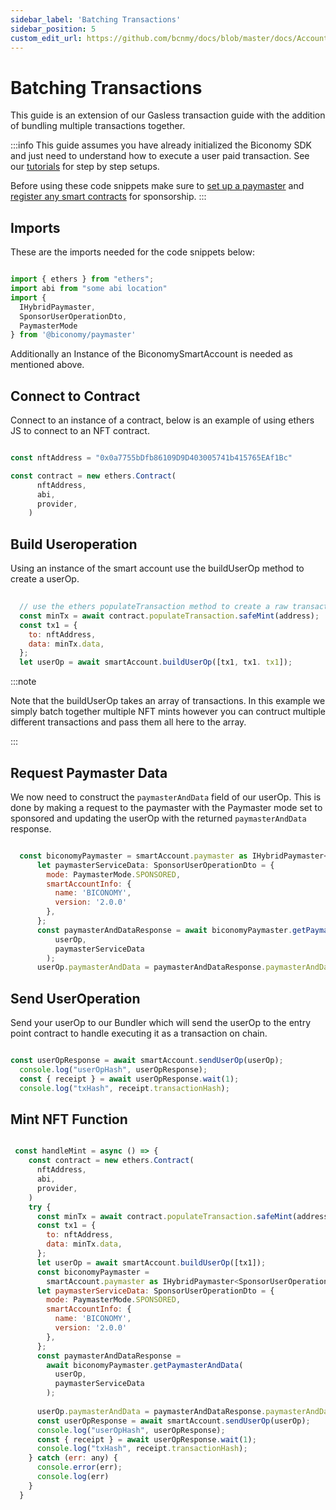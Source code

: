 ```yaml
---
sidebar_label: 'Batching Transactions'
sidebar_position: 5
custom_edit_url: https://github.com/bcnmy/docs/blob/master/docs/Account/transactions/batchedtransactions.md
---
```


# Batching Transactions

This guide is an extension of our Gasless transaction guide with the addition of bundling multiple transactions together.

:::info
This guide assumes you have already initialized the Biconomy SDK and just need to understand how to execute a user paid transaction. See our [tutorials](/category/tutorials) for step by step setups. 

Before using these code snippets make sure to [set up a paymaster](/dashboard/paymaster) and [register any smart contracts](/dashboard/paymasterPolicies) for sponsorship.
:::


## Imports

These are the imports needed for the code snippets below: 

```javascript

import { ethers } from "ethers";
import abi from "some abi location"
import { 
  IHybridPaymaster, 
  SponsorUserOperationDto,
  PaymasterMode
} from '@biconomy/paymaster'

```

Additionally an Instance of the BiconomySmartAccount is needed as mentioned above.

## Connect to Contract

Connect to an instance of a contract, below is an example of using ethers JS to connect to an NFT contract.

```javascript

const nftAddress = "0x0a7755bDfb86109D9D403005741b415765EAf1Bc"

const contract = new ethers.Contract(
      nftAddress,
      abi,
      provider,
    )

```

## Build Useroperation

Using an instance of the smart account use the buildUserOp method to create a userOp. 

```javascript
  
  // use the ethers populateTransaction method to create a raw transaction
  const minTx = await contract.populateTransaction.safeMint(address);
  const tx1 = {
    to: nftAddress,
    data: minTx.data,
  };
  let userOp = await smartAccount.buildUserOp([tx1, tx1. tx1]);

```

:::note

Note that the buildUserOp takes an array of transactions. In this example we simply batch together multiple NFT mints however you can contruct multiple different transactions and pass them all here to the array.

:::

## Request Paymaster Data

We now need to construct the `paymasterAndData` field of our userOp. This is done by making a request to the paymaster with the Paymaster mode set to sponsored and updating the userOp with the returned `paymasterAndData` response. 

```javascript

  const biconomyPaymaster = smartAccount.paymaster as IHybridPaymaster<SponsorUserOperationDto>;
      let paymasterServiceData: SponsorUserOperationDto = {
        mode: PaymasterMode.SPONSORED,
        smartAccountInfo: {
          name: 'BICONOMY',
          version: '2.0.0'
        },
      };
      const paymasterAndDataResponse = await biconomyPaymaster.getPaymasterAndData(
          userOp,
          paymasterServiceData
        ); 
      userOp.paymasterAndData = paymasterAndDataResponse.paymasterAndData;

```

## Send UserOperation

Send your userOp to our Bundler which will send the userOp to the entry point contract to handle executing it as a transaction on chain. 

```javascript

const userOpResponse = await smartAccount.sendUserOp(userOp);
  console.log("userOpHash", userOpResponse);
  const { receipt } = await userOpResponse.wait(1);
  console.log("txHash", receipt.transactionHash);

```

## Mint NFT Function

```javascript

 const handleMint = async () => {
    const contract = new ethers.Contract(
      nftAddress,
      abi,
      provider,
    )
    try {
      const minTx = await contract.populateTransaction.safeMint(address);
      const tx1 = {
        to: nftAddress,
        data: minTx.data,
      };
      let userOp = await smartAccount.buildUserOp([tx1]);
      const biconomyPaymaster =
        smartAccount.paymaster as IHybridPaymaster<SponsorUserOperationDto>;
      let paymasterServiceData: SponsorUserOperationDto = {
        mode: PaymasterMode.SPONSORED,
        smartAccountInfo: {
          name: 'BICONOMY',
          version: '2.0.0'
        },
      };
      const paymasterAndDataResponse =
        await biconomyPaymaster.getPaymasterAndData(
          userOp,
          paymasterServiceData
        );
        
      userOp.paymasterAndData = paymasterAndDataResponse.paymasterAndData;
      const userOpResponse = await smartAccount.sendUserOp(userOp);
      console.log("userOpHash", userOpResponse);
      const { receipt } = await userOpResponse.wait(1);
      console.log("txHash", receipt.transactionHash);
    } catch (err: any) {
      console.error(err);
      console.log(err)
    }
  }

```